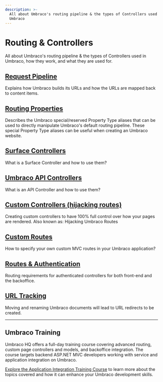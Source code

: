 ```yaml
---
description: >-
  All about Umbraco's routing pipeline & the types of Controllers used in
  Umbraco
---
```


# Routing & Controllers

All about Umbraco's routing pipeline & the types of Controllers used in Umbraco, how they work, and what they are used for.

## [Request Pipeline](request-pipeline/)

Explains how Umbraco builds its URLs and how the URLs are mapped back to content items.

## [Routing Properties](routing-properties.md)

Describes the Umbraco special/reserved Property Type aliases that can be used to directly manipulate Umbraco's default routing pipeline. These special Property Type aliases can be useful when creating an Umbraco website.

## [Surface Controllers](surface-controllers/)

What is a Surface Controller and how to use them?

## [Umbraco API Controllers](umbraco-api-controllers/)

What is an API Controller and how to use them?

## [Custom Controllers (hijacking routes)](custom-controllers.md)

Creating custom controllers to have 100% full control over how your pages are rendered. Also known as: Hijacking Umbraco Routes

## [Custom Routes](custom-routes.md)

How to specify your own custom MVC routes in your Umbraco application?

## [Routes & Authentication](broken-reference)

Routing requirements for authenticated controllers for both front-end and the backoffice.

## [URL Tracking](url-tracking.md)

Moving and renaming Umbraco documents will lead to URL redirects to be created.

***

## Umbraco Training

Umbraco HQ offers a full-day training course covering advanced routing, custom page controllers and models, and backoffice integration. The course targets backend ASP.NET MVC developers working with service and application integration on Umbraco.

[Explore the Application Integration Training Course](https://umbraco.com/training/course-details/application-integration-details/) to learn more about the topics covered and how it can enhance your Umbraco development skills.
